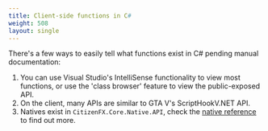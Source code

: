 ```yaml
---
title: Client-side functions in C#
weight: 508
layout: single
---
```


There's a few ways to easily tell what functions exist in C# pending manual documentation:

1.  You can use Visual Studio's IntelliSense functionality to view most functions, or use the 'class browser' feature
    to view the public-exposed API.
2.  On the client, many APIs are similar to GTA V's ScriptHookV.NET API.
3.  Natives exist in `CitizenFX.Core.Native.API`, check the [native reference](native-reference) to find out more.

[native-reference]: https://runtime.fivem.net/doc/natives/